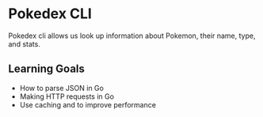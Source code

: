 # Pokedex CLI 
Pokedex cli allows us look up information about Pokemon, their name, type, and stats.

## Learning Goals
- How to parse JSON in Go
- Making HTTP requests in Go
- Use caching and to improve performance

